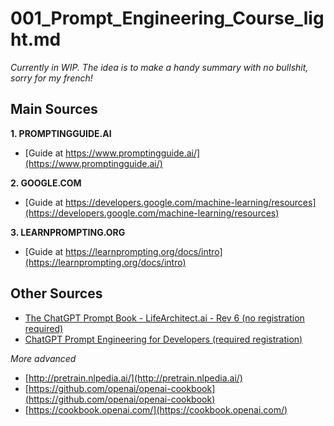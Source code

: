 # 001_Prompt_Engineering_Course_light.md

*Currently in WIP. The idea is to make a handy summary with no bullshit, sorry for my french!*

## Main Sources

**1. PROMPTINGGUIDE.AI**
- [Guide at https://www.promptingguide.ai/](https://www.promptingguide.ai/)

**2. GOOGLE.COM**
 - [Guide at https://developers.google.com/machine-learning/resources](https://developers.google.com/machine-learning/resources)

**3. LEARNPROMPTING.ORG**
- [Guide at https://learnprompting.org/docs/intro](https://learnprompting.org/docs/intro)




## Other Sources

- [The ChatGPT Prompt Book - LifeArchitect.ai - Rev 6 (no registration required)](https://docs.google.com/presentation/d/17b_ocq-GL5lhV_bYSShzUgxL02mtWDoiw9xEroJ5m3Q/edit#slide=id.g1b8e0b333f6_0_257)
- [ChatGPT Prompt Engineering for Developers (required registration)](https://www.datacamp.com/courses/chatgpt-prompt-engineering-for-developers)

*More advanced*
- [http://pretrain.nlpedia.ai/](http://pretrain.nlpedia.ai/)
- [https://github.com/openai/openai-cookbook](https://github.com/openai/openai-cookbook)
- [https://cookbook.openai.com/](https://cookbook.openai.com/)


